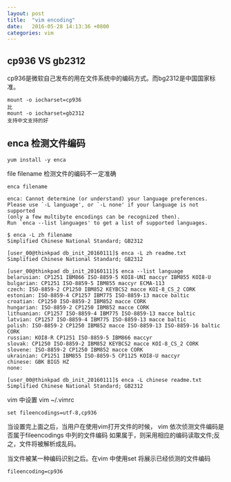```yaml
---
layout: post
title:  "vim encoding"
date:   2016-05-28 14:13:36 +0800
categories: vim
---
```


## cp936 VS gb2312
cp936是微软自己发布的用在文件系统中的编码方式。而bg2312是中国国家标准。
```
mount -o iocharset=cp936
比
mount -o iocharset=gb2312 
支持中文支持的好
```

## enca 检测文件编码
```
yum install -y enca
```

file filename 检测文件的编码不一定准确

```
enca filename

enca: Cannot determine (or understand) your language preferences.
Please use `-L language', or `-L none' if your language is not supported
(only a few multibyte encodings can be recognized then).
Run `enca --list languages' to get a list of supported languages.
```

```
$ enca -L zh filename
Simplified Chinese National Standard; GB2312
```
```
[user_00@thinkpad db_init_20160111]$ enca -L zh readme.txt 
Simplified Chinese National Standard; GB2312

[user_00@thinkpad db_init_20160111]$ enca --list language
belarusian: CP1251 IBM866 ISO-8859-5 KOI8-UNI maccyr IBM855 KOI8-U
bulgarian: CP1251 ISO-8859-5 IBM855 maccyr ECMA-113
czech: ISO-8859-2 CP1250 IBM852 KEYBCS2 macce KOI-8_CS_2 CORK
estonian: ISO-8859-4 CP1257 IBM775 ISO-8859-13 macce baltic
croatian: CP1250 ISO-8859-2 IBM852 macce CORK
hungarian: ISO-8859-2 CP1250 IBM852 macce CORK
lithuanian: CP1257 ISO-8859-4 IBM775 ISO-8859-13 macce baltic
latvian: CP1257 ISO-8859-4 IBM775 ISO-8859-13 macce baltic
polish: ISO-8859-2 CP1250 IBM852 macce ISO-8859-13 ISO-8859-16 baltic CORK
russian: KOI8-R CP1251 ISO-8859-5 IBM866 maccyr
slovak: CP1250 ISO-8859-2 IBM852 KEYBCS2 macce KOI-8_CS_2 CORK
slovene: ISO-8859-2 CP1250 IBM852 macce CORK
ukrainian: CP1251 IBM855 ISO-8859-5 CP1125 KOI8-U maccyr
chinese: GBK BIG5 HZ
none:

[user_00@thinkpad db_init_20160111]$ enca -L chinese readme.txt 
Simplified Chinese National Standard; GB2312

```


vim 中设置
vim ~/.vimrc
```
set fileencodings=utf-8,cp936
```
当设置完上面之后，当用户在使用vim打开文件的时候，
vim 依次侦测文件编码是否属于fileencodings 中列的文件编码
如果属于，则采用相应的编码读取文件;反之，文件将被解析成乱码。

当文件被某一种编码识别之后。在vim 中使用set 将展示已经侦测的文件编码
```
fileencoding=cp936
```
